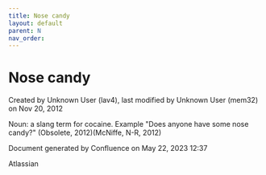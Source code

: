 ```yaml
---
title: Nose candy
layout: default
parent: N
nav_order:
---
```


# Nose candy

Created by  Unknown User (lav4), last modified by  Unknown User (mem32) on Nov 20, 2012

Noun: a slang term for cocaine. Example &quot;Does anyone have some nose candy?&quot; (Obsolete, 2012)(McNiffe, N-R, 2012)

Document generated by Confluence on May 22, 2023 12:37

Atlassian

